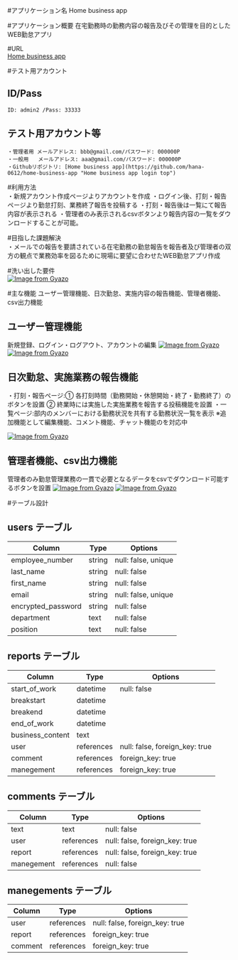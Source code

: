 #アプリケーション名
 Home business app

#アプリケーション概要
  在宅勤務時の勤務内容の報告及びその管理を目的としたWEB勤怠アプリ

#URL	
 [Home business app](URL "Home business app login top")

#テスト用アカウント	
  ## ID/Pass
    ID: admin2 /Pass: 33333
  ## テスト用アカウント等
    ・管理者用 メールアドレス: bbb@gmail.com/パスワード: 000000P
    ・一般用   メールアドレス: aaa@gmail.com/パスワード: 000000P
    ・Githubリポジトリ: [Home business app](https://github.com/hana-0612/home-business-app "Home business app login top")

#利用方法	
  ・新規アカウント作成ページよりアカウントを作成
  ・ログイン後、打刻・報告ページより勤怠打刻、業務終了報告を投稿する
  ・打刻・報告後は一覧にて報告内容が表示される
  ・管理者のみ表示されるcsvボタンより報告内容の一覧をダウンロードすることが可能。

#目指した課題解決	
  ・メールでの報告を要請されている在宅勤務の勤怠報告を報告者及び管理者の双方の観点で業務効率を図るために現場に要望に合わせたWEB勤怠アプリ作成

#洗い出した要件	
  [![Image from Gyazo](https://i.gyazo.com/6e16857e00ba34916e604978c6e7d7fb.png)](https://gyazo.com/6e16857e00ba34916e604978c6e7d7fb)

#主な機能
 ユーザー管理機能、日次勤怠、実施内容の報告機能、管理者機能、csv出力機能

## ユーザー管理機能
  新規登録、ログイン・ログアウト、アカウントの編集
[![Image from Gyazo](https://i.gyazo.com/c76048392aae3d1426dfd02ed3599a3e.gif)](https://gyazo.com/c76048392aae3d1426dfd02ed3599a3e)
[![Image from Gyazo](https://i.gyazo.com/0b470d17261a87c646de16761255f65b.gif)](https://gyazo.com/0b470d17261a87c646de16761255f65b)

## 日次勤怠、実施業務の報告機能
  ・打刻・報告ページ:① 各打刻時間（勤務開始・休憩開始・終了・勤務終了）のボタンを設置 ② 終業時には実施した実施業務を報告する投稿機能を設置
  ・一覧ページ:部内のメンバーにおける勤務状況を共有する勤務状況一覧を表示 ※追加機能として編集機能、コメント機能、チャット機能のを対応中

[![Image from Gyazo](https://i.gyazo.com/cd2547e24b6d4a7a643fe8e8d11f9b54.gif)](https://gyazo.com/cd2547e24b6d4a7a643fe8e8d11f9b54)

## 管理者機能、csv出力機能
  管理者のみ勤怠管理業務の一貫で必要となるデータをcsvでダウンロード可能するボタンを設置
  [![Image from Gyazo](https://i.gyazo.com/89b74704a5691b4739089447546a5fa0.gif)](https://gyazo.com/89b74704a5691b4739089447546a5fa0)
  [![Image from Gyazo](https://i.gyazo.com/d02828bbfba46b80d9b679bc5a3a18b5.gif)](https://gyazo.com/d02828bbfba46b80d9b679bc5a3a18b5)

#テーブル設計

## users テーブル

| Column             | Type    | Options             |
| ------------------ | ------- | ------------------- |
| employee_number    | string  | null: false, unique |
| last_name          | string  | null: false         |
| first_name         | string  | null: false         |
| email              | string  | null: false, unique |
| encrypted_password | string  | null: false         |
| department         | text    | null: false         |
| position           | text    | null: false         |

## reports テーブル

| Column           | Type       | Options                        |
| ---------------- | ---------- | ------------------------------ |
| start_of_work    | datetime   | null: false                    |
| breakstart       | datetime   |                                |
| breakend         | datetime   |                                |
| end_of_work      | datetime   |                                |
| business_content | text       |                                |
| user             | references | null: false, foreign_key: true |
| comment          | references | foreign_key: true              |
| manegement       | references | foreign_key: true              |

## comments テーブル

| Column     | Type       | Options                        |
| ---------- | ---------- | ------------------------------ |
| text       | text       | null: false                    |
| user       | references | null: false, foreign_key: true |
| report     | references | null: false, foreign_key: true |
| manegement | references | null: false                    |

## manegements テーブル

| Column     | Type       | Options                        |
| ---------- | ---------- | ------------------------------ |
| user       | references | null: false, foreign_key: true |
| report     | references | foreign_key: true              |
| comment    | references | foreign_key: true              |